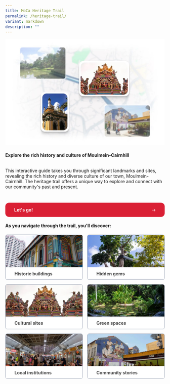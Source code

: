 ```yaml
---
title: MoCa Heritage Trail
permalink: /heritage-trail/
variant: markdown
description: ""
---
```

<div class="content-container">
    <div class="hero">
      <div class="isomer-image-wrapper">
        <img width="100%" alt="Moulmein-Cairnhill Heritage Trail" src="/images/Header_Image.jpg">
      </div>
      <h4>
        <strong>Explore the rich history and culture of Moulmein-Cairnhill</strong>
      </h4>
      <p>
        This interactive guide takes you through significant landmarks and sites,
        revealing the rich history and diverse culture of our town,
        Moulmein-Cairnhill. The heritage trail offers a unique way to explore and
        connect with our community's past and present.
      </p>
      <a class="cta-button" href="/heritage-trail/featured-sites">
        <p class="button-text"><strong>Let's go!</strong></p>
              <p class="button-text"><span class="arrow">→</span></p>
      </a>
    </div>
    <p class="section-title">
      <strong>As you navigate through the trail, you'll discover:</strong>
    </p>
    <div class="card-grid">
      <a class="card" href="/heritage-sites/tan-chin-tuan-mansion">
        <img class="card-image" alt="Historic Buildings" src="/images/Historic_Buildings.jpg">
        <div class="card-bottom">
          <strong>Historic buildings</strong>
        </div>
      </a>
      <a class="card" href="/heritage-sites/flood-level-gauge">
        <img class="card-image" alt="Hidden Gems" src="/images/Hidden_Gems.jpg">
        <div class="card-bottom">
          <strong>Hidden gems</strong>
        </div>
      </a>
      <a class="card" href="/heritage-sites/masjid-abdul-gaffoor">
        <img class="card-image" alt="Cultural Sites" src="/images/Cultural_Sites.jpg">
        <div class="card-bottom">
          <strong>Cultural sites</strong>
        </div>
      </a>
      <a class="card" href="/heritage-sites/singapore-botanic-gardens">
        <img class="card-image" alt="Green Spaces" src="/images/Green_Spaces.jpg">
        <div class="card-bottom">
          <strong>Green spaces</strong>
        </div>
      </a>
      <a class="card" href="/heritage-sites/kk-womens-and-childrens-hospital">
        <img class="card-image" alt="Local Institutions" src="/images/Local_Institutions.jpg">
        <div class="card-bottom">
          <strong>Local institutions</strong>
        </div>
      </a>
      <a class="card" href="/heritage-sites/farrer-park-rc-fields-old-race-course">
        <img class="card-image" alt="Community Stories" src="/images/Community_Stories.jpg">
        <div class="card-bottom">
          <strong>Community stories</strong>
        </div>
      </a>
    </div>
  </div>
  
  <style>
    /* Layout containers */
    .content-container {
      display: flex;
      flex-direction: column;
    }
  
    .hero {
      display: flex;
      flex-direction: column;
    }
  
    /* Typography */
    .section-title,
    .card-bottom > p {
      line-height: 28px !important;
    }
  
    /* CTA Button */
    .cta-button {
      display: flex;
      justify-content: space-between;
      margin-top: 28px;
      padding: 14px 28px;
      background-color: #da1f34;
      border-radius: 12px;
      color: #fff !important;
      text-decoration: none !important;
      cursor: pointer;
      transition: opacity 0.2s;
    }
  
    .cta-button:hover {
      opacity: 0.8;
    }
  
    .button-text, 
    .button-text > strong,
    .cta-button > strong {
      color: #fff !important;
      margin: 0 !important;
    }
  
    /* Card Grid */
    .card-grid {
      display: grid;
      grid-template-columns: repeat(2, 1fr);
      gap: 14px;
    }
  
    .card {
      margin: 0 !important;
      color: #484848;
      text-decoration: none !important;
      border: 1px solid #98a2b3;
      border-radius: 6px;
      overflow: hidden;
      transition: opacity 0.2s;
    }
  
    .card:hover {
      opacity: 0.8;
    }
  
    .card-image {
      width: 100%;
      aspect-ratio: 2.39;
      object-fit: cover;
    }
  
    .card-bottom {
      padding: 8px 28px;
      background-color: #fff;
      line-height: 20px;
    }
  
    /* Responsive */
    @media screen and (max-width: 375px) {
      .card-grid {
        grid-template-columns: 1fr;  /* Switch to single column */
      }
    }
  </style>